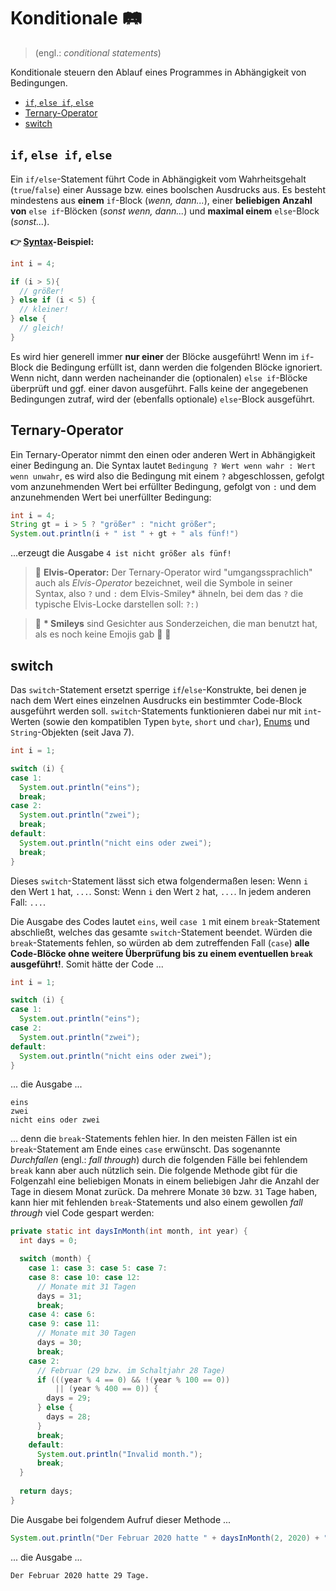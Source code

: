 # Konditionale 🛤️<!-- omit in toc -->

> (engl.: _conditional statements_)

Konditionale steuern den Ablauf eines Programmes in Abhängigkeit von Bedingungen.

- [`if`, `else if`, `else`](#if-else-if-else)
- [Ternary-Operator](#ternary-operator)
- [switch](#switch)



## `if`, `else if`, `else`

Ein `if/else`-Statement führt Code in Abhängigkeit vom Wahrheitsgehalt (`true`/`false`) einer Aussage bzw. eines boolschen Ausdrucks aus. Es besteht mindestens aus **einem** `if`-Block (_wenn, dann..._), einer **beliebigen Anzahl von** `else if`-Blöcken (_sonst wenn, dann..._) und **maximal einem** `else`-Block (_sonst..._). 

**👉 [Syntax](../Glossar.md#syntax)-Beispiel:**

```java
int i = 4;

if (i > 5){
  // größer!
} else if (i < 5) {
  // kleiner!
} else {
  // gleich!
}
```

Es wird hier generell immer **nur einer** der Blöcke ausgeführt! Wenn im `if`-Block die Bedingung erfüllt ist, dann werden die folgenden Blöcke ignoriert. Wenn nicht, dann werden nacheinander die (optionalen) `else if`-Blöcke überprüft und ggf. einer davon ausgeführt. Falls keine der angegebenen Bedingungen zutraf, wird der (ebenfalls optionale) `else`-Block ausgeführt.


## Ternary-Operator

Ein Ternary-Operator nimmt den einen oder anderen Wert in Abhängigkeit einer Bedingung an. Die Syntax lautet `Bedingung ? Wert wenn wahr : Wert wenn unwahr`, es wird also die Bedingung mit einem `?` abgeschlossen, gefolgt vom anzunehmenden Wert bei erfüllter Bedingung, gefolgt von `:` und dem anzunehmenden Wert bei unerfüllter Bedingung:

```java
int i = 4;
String gt = i > 5 ? "größer" : "nicht größer";
System.out.println(i + " ist " + gt + " als fünf!")
```

...erzeugt die Ausgabe `4 ist nicht größer als fünf!`

> 💬 **Elvis-Operator:** Der Ternary-Operator wird "umgangssprachlich" auch als _Elvis-Operator_ bezeichnet, weil die Symbole in seiner Syntax, also `?` und `:` dem Elvis-Smiley* ähneln, bei dem das `?` die typische Elvis-Locke darstellen soll: `?:)`

> 💬 **\* Smileys** sind Gesichter aus Sonderzeichen, die man benutzt hat, als es noch keine Emojis gab 👵 👴 


## switch

Das `switch`-Statement ersetzt sperrige `if`/`else`-Konstrukte, bei denen je nach dem Wert eines einzelnen Ausdrucks ein bestimmter Code-Block ausgeführt werden soll. `switch`-Statements funktionieren dabei nur mit `int`-Werten (sowie den kompatiblen Typen `byte`, `short` und `char`), [Enums](https://docs.oracle.com/javase/tutorial/java/javaOO/enum.html) und `String`-Objekten (seit Java 7).

```java
int i = 1;

switch (i) {
case 1:
  System.out.println("eins");
  break;
case 2:
  System.out.println("zwei");
  break;
default:
  System.out.println("nicht eins oder zwei");
  break;
}
```

Dieses `switch`-Statement lässt sich etwa folgendermaßen lesen: Wenn `i` den Wert `1` hat, `...`. Sonst: Wenn `i` den Wert `2` hat, `...`. In jedem anderen Fall: `...`.

Die Ausgabe des Codes lautet `eins`, weil `case 1` mit einem `break`-Statement abschließt, welches das gesamte `switch`-Statement beendet. Würden die `break`-Statements fehlen, so würden ab dem zutreffenden Fall (`case`) **alle Code-Blöcke ohne weitere Überprüfung bis zu einem eventuellen `break` ausgeführt!**. Somit hätte der Code ...

```java
int i = 1;

switch (i) {
case 1:
  System.out.println("eins");
case 2:
  System.out.println("zwei");
default:
  System.out.println("nicht eins oder zwei");
}
```

... die Ausgabe ...

```
eins
zwei
nicht eins oder zwei
```

... denn die `break`-Statements fehlen hier. In den meisten Fällen ist ein `break`-Statement am Ende eines `case` erwünscht. Das sogenannte _Durchfallen_ (engl.: _fall through_) durch die folgenden Fälle bei fehlendem `break` kann aber auch nützlich sein. Die folgende Methode gibt für die Folgenzahl eine beliebigen Monats in einem beliebigen Jahr die Anzahl der Tage in diesem Monat zurück. Da mehrere Monate `30` bzw. `31` Tage haben, kann hier mit fehlenden `break`-Statements und also einem gewollen _fall through_ viel Code gespart werden:

```java
private static int daysInMonth(int month, int year) {
  int days = 0;

  switch (month) {
    case 1: case 3: case 5: case 7:
    case 8: case 10: case 12:
      // Monate mit 31 Tagen
      days = 31;
      break;
    case 4: case 6:
    case 9: case 11:
      // Monate mit 30 Tagen
      days = 30;
      break;
    case 2:
      // Februar (29 bzw. im Schaltjahr 28 Tage)
      if (((year % 4 == 0) && !(year % 100 == 0))
          || (year % 400 == 0)) {
        days = 29;
      } else {
        days = 28;
      }
      break;
    default:
      System.out.println("Invalid month.");
      break;
  }
  
  return days;
}
```

Die Ausgabe bei folgendem Aufruf dieser Methode ...

```java
System.out.println("Der Februar 2020 hatte " + daysInMonth(2, 2020) + " Tage.");
```

... die Ausgabe ...

```
Der Februar 2020 hatte 29 Tage.
```



